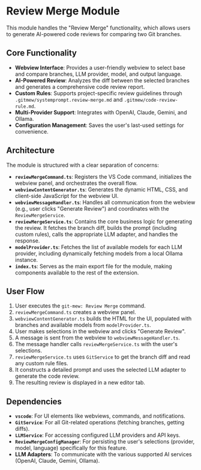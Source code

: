 # Review Merge Module

This module handles the "Review Merge" functionality, which allows users to generate AI-powered code reviews for comparing two Git branches.

## Core Functionality

- **Webview Interface**: Provides a user-friendly webview to select base and compare branches, LLM provider, model, and output language.
- **AI-Powered Review**: Analyzes the diff between the selected branches and generates a comprehensive code review report.
- **Custom Rules**: Supports project-specific review guidelines through `.gitmew/systemprompt.review-merge.md` and `.gitmew/code-review-rule.md`.
- **Multi-Provider Support**: Integrates with OpenAI, Claude, Gemini, and Ollama.
- **Configuration Management**: Saves the user's last-used settings for convenience.

## Architecture

The module is structured with a clear separation of concerns:

- **`reviewMergeCommand.ts`**: Registers the VS Code command, initializes the webview panel, and orchestrates the overall flow.
- **`webviewContentGenerator.ts`**: Generates the dynamic HTML, CSS, and client-side JavaScript for the webview UI.
- **`webviewMessageHandler.ts`**: Handles all communication from the webview (e.g., user clicks "Generate Review") and coordinates with the `ReviewMergeService`.
- **`reviewMergeService.ts`**: Contains the core business logic for generating the review. It fetches the branch diff, builds the prompt (including custom rules), calls the appropriate LLM adapter, and handles the response.
- **`modelProvider.ts`**: Fetches the list of available models for each LLM provider, including dynamically fetching models from a local Ollama instance.
- **`index.ts`**: Serves as the main export file for the module, making components available to the rest of the extension.

## User Flow

1.  User executes the `git-mew: Review Merge` command.
2.  `reviewMergeCommand.ts` creates a webview panel.
3.  `webviewContentGenerator.ts` builds the HTML for the UI, populated with branches and available models from `modelProvider.ts`.
4.  User makes selections in the webview and clicks "Generate Review".
5.  A message is sent from the webview to `webviewMessageHandler.ts`.
6.  The message handler calls `reviewMergeService.ts` with the user's selections.
7.  `reviewMergeService.ts` uses `GitService` to get the branch diff and read any custom rule files.
8.  It constructs a detailed prompt and uses the selected LLM adapter to generate the code review.
9.  The resulting review is displayed in a new editor tab.

## Dependencies

- **`vscode`**: For UI elements like webviews, commands, and notifications.
- **`GitService`**: For all Git-related operations (fetching branches, getting diffs).
- **`LLMService`**: For accessing configured LLM providers and API keys.
- **`ReviewMergeConfigManager`**: For persisting the user's selections (provider, model, language) specifically for this feature.
- **LLM Adapters**: To communicate with the various supported AI services (OpenAI, Claude, Gemini, Ollama).